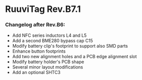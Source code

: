 # RuuviTag Rev.B7.1

### Changelog after Rev.B6:

* Add NFC series inductors L4 and L5
* Add a second BME280 bypass cap C15
* Modify battery clip's footprint to support also SMD parts
* Enhance button footprints
* Add two new alignment holes and a PCB edge alignment slot
* Modify battery holder's PCB shape
* Several minor layout modifications
* Add an optional SHTC3